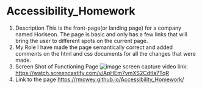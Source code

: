 # Accessibility_Homework
1. Description
This is the front-page(or landing page) for a company named Horiseon.
The page is basic and only has a few links that will bring the user to different spots on the current page.
2. My Role
I have made the page semantically correct and added comments on the html and css documents for all the changes that were made. 
3. Screen Shot of Functioning Page
![image](https://user-images.githubusercontent.com/95650769/147796240-3346cfb8-8beb-4a25-b6aa-155118d46087.png)
screen capture video link:
https://watch.screencastify.com/v/ApHEm7vmXS2Cdtla7TqR 
4. Link to the page
https://rmcwey.github.io/Accessibility_Homework/
